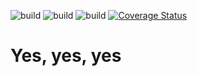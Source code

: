 ![build](https://img.shields.io/github/actions/workflow/status/cerfical/example-actions-2/build.yml?label=build&link=https%3A%2F%2Fgithub.com%2Fcerfical%2Fexample-actions-2%2Factions)
![build](https://img.shields.io/github/actions/workflow/status/cerfical/example-actions-2/lint.yml?label=lint)
![build](https://img.shields.io/github/actions/workflow/status/cerfical/example-actions-2/test.yml?label=test)
[![Coverage Status](https://coveralls.io/repos/github/cerfical/example-actions/badge.svg?branch=main)](https://coveralls.io/github/cerfical/example-actions?branch=main)

# Yes, yes, yes
